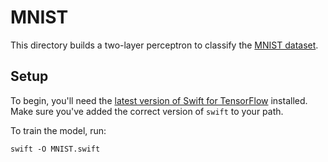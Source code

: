 # MNIST

This directory builds a two-layer perceptron to classify the [MNIST dataset](http://yann.lecun.com/exdb/mnist/).

## Setup

To begin, you'll need the [latest version of Swift for TensorFlow](https://github.com/tensorflow/swift/blob/master/INSTALLATION.md) installed.
Make sure you've added the correct version of `swift` to your path.

To train the model, run:

```
swift -O MNIST.swift
```
